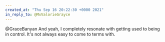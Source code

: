 ```yaml
---
created_at: "Thu Sep 16 20:22:30 +0000 2021"
in_reply_to: @MxValorieGrayce
---
```


@GraceBanyan And yeah, I completely resonate with getting used to being in control. It's not always easy to come to terms with.